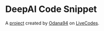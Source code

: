 # DeepAI Code Snippet
A [project](https://livecodes.io/?x=https://github.com/Odana94/cozy-airbnb/tree/gh-pages/src) created by [Odana94](https://github.com/Odana94) on [LiveCodes](https://livecodes.io).